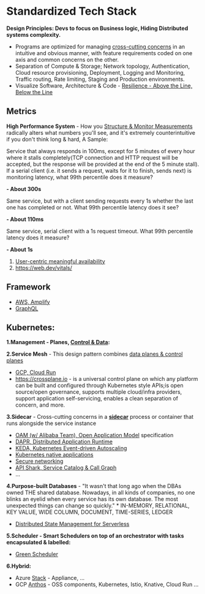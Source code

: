 # Standardized Tech Stack
**Design Principles: Devs to focus on Business logic, Hiding Distributed systems complexity.**

  * Programs are optimized for managing [cross-cutting concerns](https://dl.acm.org/doi/pdf/10.1145/3190508.3190526) in an intuitive and obvious manner, with feature requirements coded on one axis and common concerns on the other.
  * Separation of Compute & Storage; Network topology, Authentication, Cloud resource provisioning, Deployment, Logging and Monitoring, Traffic routing, Rate limiting, Staging and Production environments.
  * Visualize Software, Architecture & Code - [Resilience - Above the Line, Below the Line](https://queue.acm.org/detail.cfm?id=3380777)
  
## Metrics
**High Performance System** - How you [Structure & Monitor Measurements](https://www.youtube.com/watch?v=lJ8ydIuPFeU) radically alters what numbers you'll see, and it's extremely counterintuitive if you don't think long & hard, A Sample:

Service that always responds in 100ms, except for 5 minutes of every hour where it stalls completely(TCP connection and HTTP request will be accepted, but the response will be provided at the end of the 5 minute stall). If a serial client (i.e. it sends a request, waits for it to finish, sends next) is monitoring latency, what 99th percentile does it measure? 

**- About 300s**

Same service, but with a client sending requests every 1s whether the last one has completed or not. What 99th percentile latency does it see? 

**- About 110ms**

Same service, serial client with a 1s request timeout. What 99th percentile latency does it measure? 

**- About 1s**

 1. [User-centric meaningful availability](https://www.usenix.org/system/files/nsdi20spring_hauer_prepub.pdf)
 2. https://web.dev/vitals/
  
## Framework  
  * [AWS, Amplify](https://aws.amazon.com/amplify/)
  * [GraphQL](https://landscape.graphql.org/)

## Kubernetes:

**1.Management - Planes, [Control & Data](http://brooker.co.za/blog/2019/03/17/control.html):**

**2.Service Mesh** - This design pattern combines [data planes & control planes](https://blog.envoyproxy.io/service-mesh-data-plane-vs-control-plane-2774e720f7fc)
  * [GCP, Cloud Run](https://cloud.google.com/run/)
  * https://crossplane.io - is a universal control plane on which any platform can be built and configured through Kubernetes style APIs;is open source/open governance, supports multiple cloud/infra providers, support application self-servicing, enables a clean separation of concern, and more.

**3.Sidecar** - Cross-cutting concerns in a [**sidecar**](https://microservices.io/patterns/deployment/sidecar.html) process or container that runs alongside the service instance
  * [OAM (w/ Alibaba Team), Open Application Model](https://github.com/oam-dev/spec) specification   
  * [DAPR, Distributed Application Runtime](https://dapr.io/)
  * [KEDA, Kubernetes Event-driven Autoscaling](https://keda.sh)
  * [Kubernetes native applications](https://operatorhub.io)
  * [Secure networking](https://www.projectcalico.org)
  * [API Shark, Service Catalog & Call Graph](https://www.cloudvector.com/api-shark/)
  * ...
  
**4.Purpose-built Databases** - "It wasn't that long ago when the DBAs owned THE shared database. Nowadays, in all kinds of companies, no one blinks an eyelid when every service has its own database. The most unexpected things can change so quickly."
    * IN-MEMORY, RELATIONAL, KEY VALUE, WIDE COLUMN, DOCUMENT, TIME-SERIES, LEDGER
  * [Distributed State Management for Serverless](https://cloudstate.io)
  
**5.Scheduler - Smart Schedulers on top of an orchestrator with tasks encapsulated & labelled:**
* [Green Scheduler](https://blog.google/inside-google/infrastructure/data-centers-work-harder-sun-shines-wind-blows/)

**6.Hybrid:**
* Azure [Stack](https://azure.microsoft.com/en-us/overview/azure-stack/) - Appliance, ...
* GCP [Anthos](https://inthecloud.withgoogle.com/content-anthos/dl-cd.html) - OSS components, Kubernetes, Istio, Knative, Cloud Run ...
